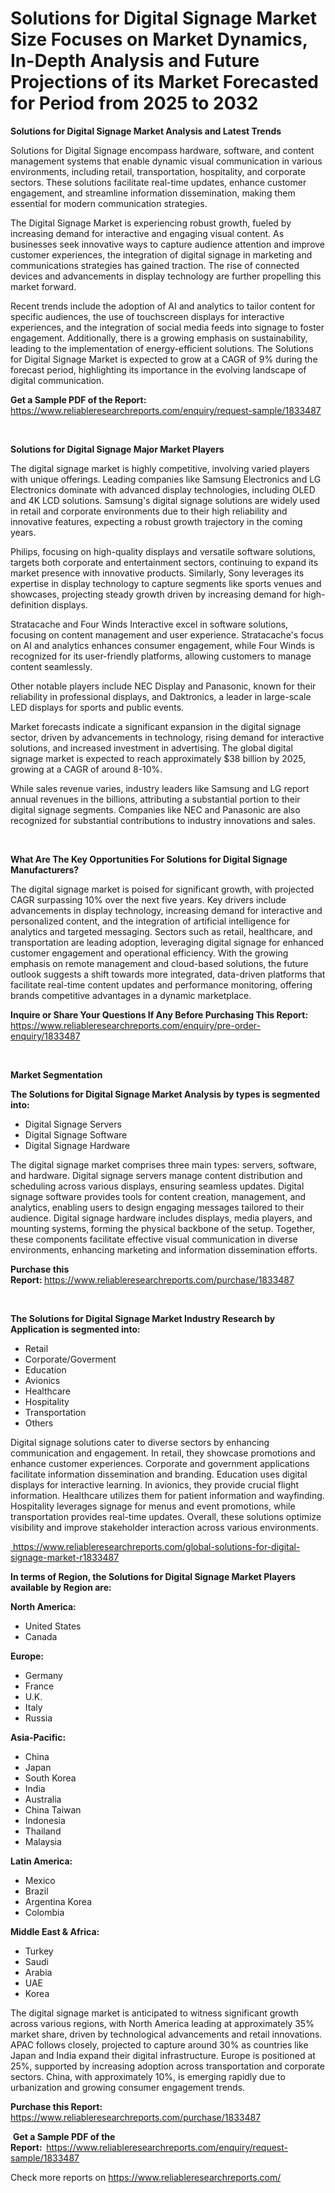 <p><h1>Solutions for Digital Signage Market Size Focuses on Market Dynamics, In-Depth Analysis and Future Projections of its Market Forecasted for Period from 2025 to 2032</h1></p><p><strong>Solutions for Digital Signage Market Analysis and Latest Trends</strong></p>
<p><p>Solutions for Digital Signage encompass hardware, software, and content management systems that enable dynamic visual communication in various environments, including retail, transportation, hospitality, and corporate sectors. These solutions facilitate real-time updates, enhance customer engagement, and streamline information dissemination, making them essential for modern communication strategies.</p><p>The Digital Signage Market is experiencing robust growth, fueled by increasing demand for interactive and engaging visual content. As businesses seek innovative ways to capture audience attention and improve customer experiences, the integration of digital signage in marketing and communications strategies has gained traction. The rise of connected devices and advancements in display technology are further propelling this market forward.</p><p>Recent trends include the adoption of AI and analytics to tailor content for specific audiences, the use of touchscreen displays for interactive experiences, and the integration of social media feeds into signage to foster engagement. Additionally, there is a growing emphasis on sustainability, leading to the implementation of energy-efficient solutions. The Solutions for Digital Signage Market is expected to grow at a CAGR of 9% during the forecast period, highlighting its importance in the evolving landscape of digital communication.</p></p>
<p><strong>Get a Sample PDF of the Report:&nbsp;</strong> <a href="https://www.reliableresearchreports.com/enquiry/request-sample/1833487?utm_campaign=2200&utm_medium=2&utm_source=Github&utm_content=ia&utm_term=26032025&utm_id=solutions-for-digital-signage">https://www.reliableresearchreports.com/enquiry/request-sample/1833487</a></p>
<p>&nbsp;</p>
<p><strong>Solutions for Digital Signage Major Market Players</strong></p>
<p><p>The digital signage market is highly competitive, involving varied players with unique offerings. Leading companies like Samsung Electronics and LG Electronics dominate with advanced display technologies, including OLED and 4K LCD solutions. Samsung's digital signage solutions are widely used in retail and corporate environments due to their high reliability and innovative features, expecting a robust growth trajectory in the coming years. </p><p>Philips, focusing on high-quality displays and versatile software solutions, targets both corporate and entertainment sectors, continuing to expand its market presence with innovative products. Similarly, Sony leverages its expertise in display technology to capture segments like sports venues and showcases, projecting steady growth driven by increasing demand for high-definition displays.</p><p>Stratacache and Four Winds Interactive excel in software solutions, focusing on content management and user experience. Stratacache's focus on AI and analytics enhances consumer engagement, while Four Winds is recognized for its user-friendly platforms, allowing customers to manage content seamlessly.</p><p>Other notable players include NEC Display and Panasonic, known for their reliability in professional displays, and Daktronics, a leader in large-scale LED displays for sports and public events.</p><p>Market forecasts indicate a significant expansion in the digital signage sector, driven by advancements in technology, rising demand for interactive solutions, and increased investment in advertising. The global digital signage market is expected to reach approximately $38 billion by 2025, growing at a CAGR of around 8-10%. </p><p>While sales revenue varies, industry leaders like Samsung and LG report annual revenues in the billions, attributing a substantial portion to their digital signage segments. Companies like NEC and Panasonic are also recognized for substantial contributions to industry innovations and sales.</p></p>
<p>&nbsp;</p>
<p><strong>What Are The Key Opportunities For Solutions for Digital Signage Manufacturers?</strong></p>
<p><p>The digital signage market is poised for significant growth, with projected CAGR surpassing 10% over the next five years. Key drivers include advancements in display technology, increasing demand for interactive and personalized content, and the integration of artificial intelligence for analytics and targeted messaging. Sectors such as retail, healthcare, and transportation are leading adoption, leveraging digital signage for enhanced customer engagement and operational efficiency. With the growing emphasis on remote management and cloud-based solutions, the future outlook suggests a shift towards more integrated, data-driven platforms that facilitate real-time content updates and performance monitoring, offering brands competitive advantages in a dynamic marketplace.</p></p>
<p><strong>Inquire or Share Your Questions If Any Before Purchasing This Report:</strong> <a href="https://www.reliableresearchreports.com/enquiry/pre-order-enquiry/1833487?utm_campaign=2200&utm_medium=2&utm_source=Github&utm_content=ia&utm_term=26032025&utm_id=solutions-for-digital-signage">https://www.reliableresearchreports.com/enquiry/pre-order-enquiry/1833487</a></p>
<p>&nbsp;</p>
<p><strong>Market Segmentation</strong></p>
<p><strong>The Solutions for Digital Signage Market Analysis by types is segmented into:</strong></p>
<p><ul><li>Digital Signage Servers</li><li>Digital Signage Software</li><li>Digital Signage Hardware</li></ul></p>
<p><p>The digital signage market comprises three main types: servers, software, and hardware. Digital signage servers manage content distribution and scheduling across various displays, ensuring seamless updates. Digital signage software provides tools for content creation, management, and analytics, enabling users to design engaging messages tailored to their audience. Digital signage hardware includes displays, media players, and mounting systems, forming the physical backbone of the setup. Together, these components facilitate effective visual communication in diverse environments, enhancing marketing and information dissemination efforts.</p></p>
<p><strong>Purchase this Report:&nbsp;</strong><a href="https://www.reliableresearchreports.com/purchase/1833487?utm_campaign=2200&utm_medium=2&utm_source=Github&utm_content=ia&utm_term=26032025&utm_id=solutions-for-digital-signage">https://www.reliableresearchreports.com/purchase/1833487</a></p>
<p>&nbsp;</p>
<p><strong>The Solutions for Digital Signage Market Industry Research by Application is segmented into:</strong></p>
<p><ul><li>Retail</li><li>Corporate/Goverment</li><li>Education</li><li>Avionics</li><li>Healthcare</li><li>Hospitality</li><li>Transportation</li><li>Others</li></ul></p>
<p><p>Digital signage solutions cater to diverse sectors by enhancing communication and engagement. In retail, they showcase promotions and enhance customer experiences. Corporate and government applications facilitate information dissemination and branding. Education uses digital displays for interactive learning. In avionics, they provide crucial flight information. Healthcare utilizes them for patient information and wayfinding. Hospitality leverages signage for menus and event promotions, while transportation provides real-time updates. Overall, these solutions optimize visibility and improve stakeholder interaction across various environments.</p></p>
<p><a href="https://www.reliableresearchreports.com/global-solutions-for-digital-signage-market-r1833487?utm_campaign=2200&utm_medium=2&utm_source=Github&utm_content=ia&utm_term=26032025&utm_id=solutions-for-digital-signage">&nbsp;https://www.reliableresearchreports.com/global-solutions-for-digital-signage-market-r1833487</a></p>
<p><strong>In terms of Region, the Solutions for Digital Signage Market Players available by Region are:</strong></p>
<p>
    <p> <strong> North America: </strong>
        <ul>
            <li>United States</li>
            <li>Canada</li>
        </ul>
        </p> 
    <p> <strong> Europe: </strong>
        <ul>
            <li>Germany</li>
            <li>France</li>
            <li>U.K.</li>
            <li>Italy</li>
            <li>Russia</li>
        </ul>
        </p> 
    <p> <strong> Asia-Pacific: </strong>
        <ul>
            <li>China</li>
            <li>Japan</li>
            <li>South Korea</li>
            <li>India</li>
            <li>Australia</li>
            <li>China Taiwan</li>
            <li>Indonesia</li>
            <li>Thailand</li>
            <li>Malaysia</li>
        </ul>
        </p> 
    <p> <strong> Latin America: </strong>
        <ul>
            <li>Mexico</li>
            <li>Brazil</li>
            <li>Argentina Korea</li>
            <li>Colombia</li>
        </ul>
        </p> 
    <p> <strong> Middle East & Africa: </strong>
        <ul>
            <li>Turkey</li>
            <li>Saudi</li>
            <li>Arabia</li>
            <li>UAE</li>
            <li>Korea</li>
        </ul>
    </p>
    </p>
<p><p>The digital signage market is anticipated to witness significant growth across various regions, with North America leading at approximately 35% market share, driven by technological advancements and retail innovations. APAC follows closely, projected to capture around 30% as countries like Japan and India expand their digital infrastructure. Europe is positioned at 25%, supported by increasing adoption across transportation and corporate sectors. China, with approximately 10%, is emerging rapidly due to urbanization and growing consumer engagement trends.</p></p>
<p><strong>Purchase this Report: </strong><a href="https://www.reliableresearchreports.com/purchase/1833487?utm_campaign=2200&utm_medium=2&utm_source=Github&utm_content=ia&utm_term=26032025&utm_id=solutions-for-digital-signage">https://www.reliableresearchreports.com/purchase/1833487</a></p>
<p>&nbsp;<strong>Get a Sample PDF of the Report:&nbsp;&nbsp;</strong><a href="https://www.reliableresearchreports.com/enquiry/request-sample/1833487?utm_campaign=2200&utm_medium=2&utm_source=Github&utm_content=ia&utm_term=26032025&utm_id=solutions-for-digital-signage">https://www.reliableresearchreports.com/enquiry/request-sample/1833487</a></p>
<p><strong></strong></p>
<p>Check more reports on <a href="https://www.reliableresearchreports.com/?utm_campaign=2200&utm_medium=2&utm_source=Github&utm_content=ia&utm_term=26032025&utm_id=solutions-for-digital-signage">https://www.reliableresearchreports.com/</a></p>